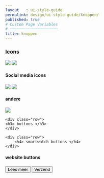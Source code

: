 ```yaml
---
layout   : ui-style-guide
permalink: design/ui-style-guide/knoppen/
published: true
# Custom Page Variables
# ─────────────────────
title: knoppen
---
```

<div class="container">
    <div class="row">
        <h3> Icons </h3>
    </div>
    <div class="row">
        <div class="w-25">
            <img src="../../../images/iconen.PNG" class="img-fluid">
            <img src="../../../images/iconen_hover.PNG" class="img-fluid">
        </div>
    </div>
    <div class="row mt-4">
        <h4> Social media icons </h4>
    </div>
    <div class="row">
        <div class="w-25">
            <img src="../../../images/social_icons.PNG" class="img-fluid">
            <img src="../../../images/social_icons_hover.PNG" class="img-fluid">
        </div>
    </div>
    <div class="row mt-4">
        <h4> andere </h4>
    </div>
    <div class="row">
        <div class="w-25">
            <img src="../../../images/icons_overige.PNG" class="img-fluid">
        </div>
    </div>

    <div class="row">
    <h3> buttons </h3>
    </div> 

    <div class="row">
        <h4> smartwatch buttons </h4>
    </div>

<div class="row"> 
<h4> website buttons </h4> 
</div>
<div class="mb-5">
<button type="button" class="btn btn-primary"> Lees meer </button>
<button type="button" class="btn btn-secondary"> Verzend </button>
</div>
</div>


